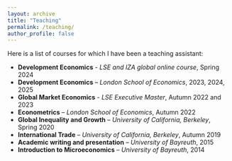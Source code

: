```yaml
---
layout: archive
title: "Teaching"
permalink: /teaching/
author_profile: false
---
```



Here is a list of courses for which I have been a teaching assistant:

- **Development Economics** - *LSE and IZA global online course*, Spring 2024
- **Development Economics** – *London School of Economics*, 2023, 2024, 2025
- **Global Market Economics** - *LSE Executive Master*, Autumn 2022 and 2023
- **Econometrics** – *London School of Economics*, Autumn 2022
- **Global Inequality and Growth** – *University of California, Berkeley*, Spring 2020
- **International Trade** – *University of California, Berkeley*, Autumn 2019
- **Academic writing and presentation** – *University of Bayreuth*, 2015
- **Introduction to Microeconomics** – *University of Bayreuth*, 2014

